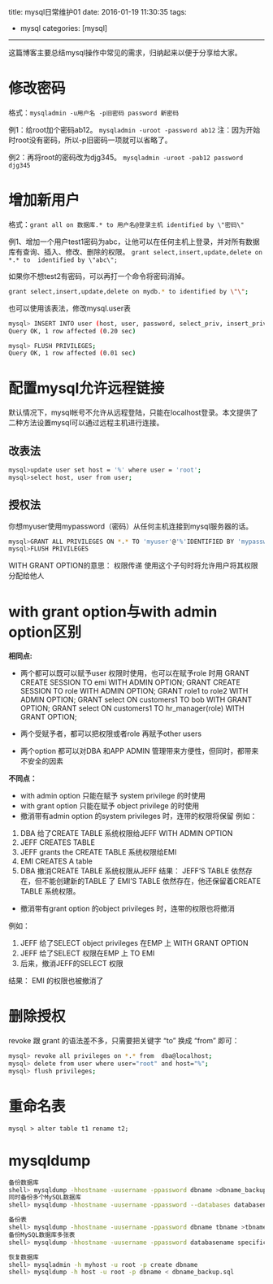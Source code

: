 title: mysql日常维护01
date: 2016-01-19 11:30:35
tags:
 - mysql
categories: [mysql]

---
这篇博客主要总结mysql操作中常见的需求，归纳起来以便于分享给大家。

# 修改密码
格式：`mysqladmin -u用户名 -p旧密码 password 新密码`

例1：给root加个密码ab12。
`mysqladmin -uroot -password ab12`
注：因为开始时root没有密码，所以-p旧密码一项就可以省略了。

例2：再将root的密码改为djg345。
`mysqladmin -uroot -pab12 password djg345`

<!--more -->

# 增加新用户
格式：`grant all on 数据库.* to 用户名@登录主机 identified by \"密码\"`

例1、增加一个用户test1密码为abc，让他可以在任何主机上登录，并对所有数据库有查询、插入、修改、删除的权限。
`grant select,insert,update,delete on *.* to  identified by \"abc\";`

如果你不想test2有密码，可以再打一个命令将密码消掉。
```bash
grant select,insert,update,delete on mydb.* to identified by \"\";
```
也可以使用该表法，修改mysql.user表
```bash
mysql> INSERT INTO user (host, user, password, select_priv, insert_priv, update_priv) VALUES ('localhost', 'guest', PASSWORD('guest123'), 'Y', 'Y', 'Y');
Query OK, 1 row affected (0.20 sec)

mysql> FLUSH PRIVILEGES;
Query OK, 1 row affected (0.01 sec)
```

# 配置mysql允许远程链接
默认情况下，mysql帐号不允许从远程登陆，只能在localhost登录。本文提供了二种方法设置mysql可以通过远程主机进行连接。
## 改表法
```bash
mysql>update user set host = '%' where user = 'root';
mysql>select host, user from user;
```

## 授权法
你想myuser使用mypassword（密码）从任何主机连接到mysql服务器的话。
```bash
mysql>GRANT ALL PRIVILEGES ON *.* TO 'myuser'@'%'IDENTIFIED BY 'mypassword' WITH GRANT OPTION;
mysql>FLUSH PRIVILEGES
```
WITH GRANT OPTION的意思：
权限传递
使用这个子句时将允许用户将其权限分配给他人

#  with grant option与with admin option区别
**相同点:**
- 两个都可以既可以赋予user 权限时使用，也可以在赋予role 时用
GRANT CREATE SESSION TO emi WITH ADMIN OPTION;
GRANT CREATE SESSION TO role WITH ADMIN OPTION;
GRANT role1 to role2 WITH ADMIN OPTION;
GRANT select ON customers1 TO bob WITH GRANT OPTION;
GRANT select ON customers1 TO hr_manager(role) WITH GRANT OPTION;

- 两个受赋予者，都可以把权限或者role 再赋予other users
- 两个option 都可以对DBA 和APP ADMIN 管理带来方便性，但同时，都带来不安全的因素

**不同点：**
- with admin option 只能在赋予 system privilege 的时使用
- with grant option 只能在赋予 object privilege 的时使用
- 撤消带有admin option 的system privileges 时，连带的权限将保留
例如：
1. DBA 给了CREATE TABLE 系统权限给JEFF WITH ADMIN OPTION
2. JEFF CREATES TABLE
3. JEFF grants the CREATE TABLE 系统权限给EMI
4. EMI CREATES A table
5. DBA 撤消CREATE TABLE 系统权限从JEFF
结果：
JEFF‘S TABLE 依然存在，但不能创建新的TABLE 了
EMI’S TABLE 依然存在，他还保留着CREATE TABLE 系统权限。

- 撤消带有grant option 的object privileges 时，连带的权限也将撤消

例如：
1. JEFF 给了SELECT object privileges 在EMP 上 WITH GRANT OPTION
2. JEFF 给了SELECT 权限在EMP 上 TO EMI
3. 后来，撤消JEFF的SELECT 权限

结果：
EMI 的权限也被撤消了

# 删除授权
revoke 跟 grant 的语法差不多，只需要把关键字 “to” 换成 “from” 即可：
```bash
mysql> revoke all privileges on *.* from  dba@localhost; 
mysql> delete from user where user="root" and host="%";
mysql> flush privileges;
```

# 重命名表
`mysql > alter table t1 rename t2;`

# mysqldump
```bash
备份数据库
shell> mysqldump -hhostname -uusername -ppassword dbname >dbname_backup.sql
同时备份多个MySQL数据库
shell> mysqldump -hhostname -uusername -ppassword --databases databasename1 databasename2 databasename3 > multibackupfile.sql ##--databases等价于-B

备份表
shell> mysqldump -hhostname -uusername -ppassword dbname tbname >tbname_backup.sql
备份MySQL数据库多张表
shell> mysqldump -hhostname -uusername -ppassword databasename specific_table1 specific_table2 > backupfile.sql

恢复数据库
shell> mysqladmin -h myhost -u root -p create dbname
shell> mysqldump -h host -u root -p dbname < dbname_backup.sql
```



